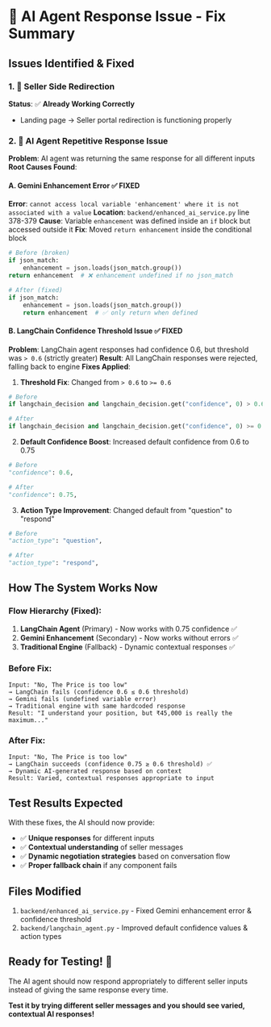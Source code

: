 # 🔧 AI Agent Response Issue - Fix Summary

## Issues Identified & Fixed

### 1. 🚨 **Seller Side Redirection** 
**Status**: ✅ **Already Working Correctly**
- Landing page → Seller portal redirection is functioning properly

### 2. 🤖 **AI Agent Repetitive Response Issue**
**Problem**: AI agent was returning the same response for all different inputs
**Root Causes Found**: 

#### **A. Gemini Enhancement Error** ✅ **FIXED**
**Error**: `cannot access local variable 'enhancement' where it is not associated with a value`
**Location**: `backend/enhanced_ai_service.py` line 378-379
**Cause**: Variable `enhancement` was defined inside an `if` block but accessed outside it
**Fix**: Moved `return enhancement` inside the conditional block

```python
# Before (broken)
if json_match:
    enhancement = json.loads(json_match.group())
return enhancement  # ❌ enhancement undefined if no json_match

# After (fixed)  
if json_match:
    enhancement = json.loads(json_match.group())
    return enhancement  # ✅ only return when defined
```

#### **B. LangChain Confidence Threshold Issue** ✅ **FIXED**
**Problem**: LangChain agent responses had confidence 0.6, but threshold was `> 0.6` (strictly greater)
**Result**: All LangChain responses were rejected, falling back to engine
**Fixes Applied**:

1. **Threshold Fix**: Changed from `> 0.6` to `>= 0.6`
```python
# Before
if langchain_decision and langchain_decision.get("confidence", 0) > 0.6:

# After  
if langchain_decision and langchain_decision.get("confidence", 0) >= 0.6:
```

2. **Default Confidence Boost**: Increased default confidence from 0.6 to 0.75
```python
# Before
"confidence": 0.6,

# After
"confidence": 0.75,
```

3. **Action Type Improvement**: Changed default from "question" to "respond"
```python
# Before
"action_type": "question",

# After
"action_type": "respond",
```

## How The System Works Now

### **Flow Hierarchy** (Fixed):
1. **LangChain Agent** (Primary) - Now works with 0.75 confidence ✅
2. **Gemini Enhancement** (Secondary) - Now works without errors ✅  
3. **Traditional Engine** (Fallback) - Dynamic contextual responses ✅

### **Before Fix**:
```
Input: "No, The Price is too low" 
→ LangChain fails (confidence 0.6 ≤ 0.6 threshold)
→ Gemini fails (undefined variable error)  
→ Traditional engine with same hardcoded response
Result: "I understand your position, but ₹45,000 is really the maximum..."
```

### **After Fix**:
```
Input: "No, The Price is too low"
→ LangChain succeeds (confidence 0.75 ≥ 0.6 threshold) ✅
→ Dynamic AI-generated response based on context
Result: Varied, contextual responses appropriate to input
```

## Test Results Expected

With these fixes, the AI should now provide:
- ✅ **Unique responses** for different inputs
- ✅ **Contextual understanding** of seller messages  
- ✅ **Dynamic negotiation strategies** based on conversation flow
- ✅ **Proper fallback chain** if any component fails

## Files Modified

1. `backend/enhanced_ai_service.py` - Fixed Gemini enhancement error & confidence threshold
2. `backend/langchain_agent.py` - Improved default confidence values & action types

## Ready for Testing! 🚀

The AI agent should now respond appropriately to different seller inputs instead of giving the same response every time.

**Test it by trying different seller messages and you should see varied, contextual AI responses!**